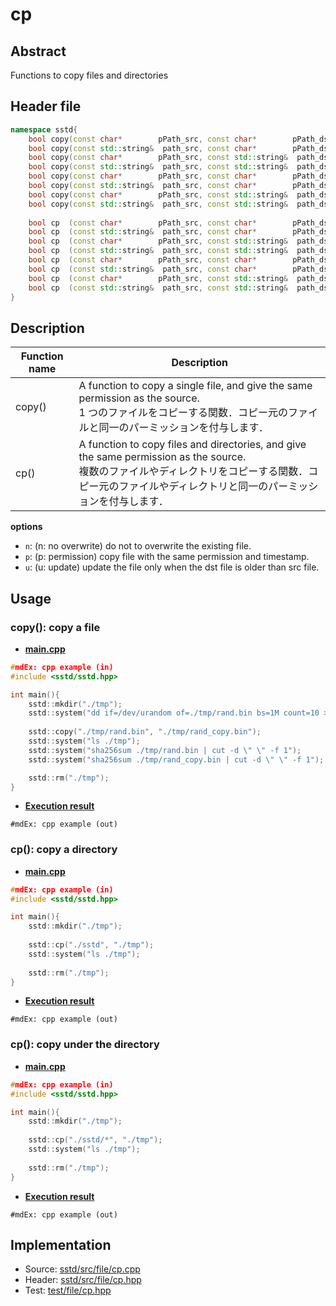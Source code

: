# cp
## Abstract
Functions to copy files and directories

## Header file
```cpp
namespace sstd{
    bool copy(const char*        pPath_src, const char*        pPath_dst, const char* opt);
    bool copy(const std::string&  path_src, const char*        pPath_dst, const char* opt);
    bool copy(const char*        pPath_src, const std::string&  path_dst, const char* opt);
    bool copy(const std::string&  path_src, const std::string&  path_dst, const char* opt);
    bool copy(const char*        pPath_src, const char*        pPath_dst);
    bool copy(const std::string&  path_src, const char*        pPath_dst);
    bool copy(const char*        pPath_src, const std::string&  path_dst);
    bool copy(const std::string&  path_src, const std::string&  path_dst);
    
    bool cp  (const char*        pPath_src, const char*        pPath_dst, const char* opt);
    bool cp  (const std::string&  path_src, const char*        pPath_dst, const char* opt);
    bool cp  (const char*        pPath_src, const std::string&  path_dst, const char* opt);
    bool cp  (const std::string&  path_src, const std::string&  path_dst, const char* opt);
    bool cp  (const char*        pPath_src, const char*        pPath_dst);
    bool cp  (const std::string&  path_src, const char*        pPath_dst);
    bool cp  (const char*        pPath_src, const std::string&  path_dst);
    bool cp  (const std::string&  path_src, const std::string&  path_dst);
}
```

## Description
| Function name | Description |
| ------------- | ----------- |
| copy()        | A function to copy a single file, and give the same permission as the source.<br>1 つのファイルをコピーする関数．コピー元のファイルと同一のパーミッションを付与します． |
| cp()          | A function to copy files and directories, and give the same permission as the source.<br>複数のファイルやディレクトリをコピーする関数．コピー元のファイルやディレクトリと同一のパーミッションを付与します． |

**options**<br>
- `n`: (n: no overwrite) do not to overwrite the existing file.<br>
- `p`: (p: permission) copy file with the same permission and timestamp.<br>
- `u`: (u: update) update the file only when the dst file is older than src file.<br>


## Usage
### copy(): copy a file
- <u>**main.cpp**</u>
```cpp
#mdEx: cpp example (in)
#include <sstd/sstd.hpp>

int main(){
    sstd::mkdir("./tmp");
    sstd::system("dd if=/dev/urandom of=./tmp/rand.bin bs=1M count=10 > /dev/null 2>&1");
    
    sstd::copy("./tmp/rand.bin", "./tmp/rand_copy.bin");
    sstd::system("ls ./tmp");
    sstd::system("sha256sum ./tmp/rand.bin | cut -d \" \" -f 1");
    sstd::system("sha256sum ./tmp/rand_copy.bin | cut -d \" \" -f 1");

    sstd::rm("./tmp");
}
```
- <u>**Execution result**</u>
```
#mdEx: cpp example (out)
```

### cp(): copy a directory
- <u>**main.cpp**</u>
```cpp
#mdEx: cpp example (in)
#include <sstd/sstd.hpp>

int main(){
    sstd::mkdir("./tmp");
    
    sstd::cp("./sstd", "./tmp");
    sstd::system("ls ./tmp");
    
    sstd::rm("./tmp");
}
```
- <u>**Execution result**</u>
```
#mdEx: cpp example (out)
```

### cp(): copy under the directory
- <u>**main.cpp**</u>
```cpp
#mdEx: cpp example (in)
#include <sstd/sstd.hpp>

int main(){
    sstd::mkdir("./tmp");
    
    sstd::cp("./sstd/*", "./tmp");
    sstd::system("ls ./tmp");
    
    sstd::rm("./tmp");
}
```
- <u>**Execution result**</u>
```
#mdEx: cpp example (out)
```

## Implementation
- Source: [sstd/src/file/cp.cpp](https://github.com/admiswalker/SubStandardLibrary-SSTD-/blob/master/sstd/src/file/cp.cpp)
- Header: [sstd/src/file/cp.hpp](https://github.com/admiswalker/SubStandardLibrary-SSTD-/blob/master/sstd/src/file/cp.hpp)
- Test: [test/file/cp.hpp](https://github.com/admiswalker/SubStandardLibrary-SSTD-/blob/master/test/file/cp.hpp)

